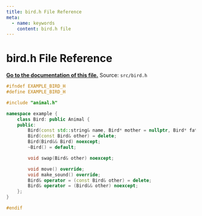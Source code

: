 ```yaml
---
title: bird.h File Reference
meta:
  - name: keywords
    content: bird.h file
---
```


# bird.h File Reference

**[Go to the documentation of this file.](bird_8h.md)**
Source: `src/bird.h`

    
    
    
    
    
    
    
    
    
    
    
```cpp
#ifndef EXAMPLE_BIRD_H
#define EXAMPLE_BIRD_H

#include "animal.h"

namespace example {
    class Bird: public Animal {
    public:
        Bird(const std::string& name, Bird* mother = nullptr, Bird* father = nullptr);
        Bird(const Bird& other) = delete;
        Bird(Bird&& Bird) noexcept;
        ~Bird() = default;

        void swap(Bird& other) noexcept;

        void move() override;
        void make_sound() override;
        Bird& operator = (const Bird& other) = delete;
        Bird& operator = (Bird&& other) noexcept;
    };
}

#endif
```


    
  
